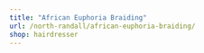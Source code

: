 ```yaml
---
title: "African Euphoria Braiding"
url: /north-randall/african-euphoria-braiding/
shop: hairdresser
---
```

